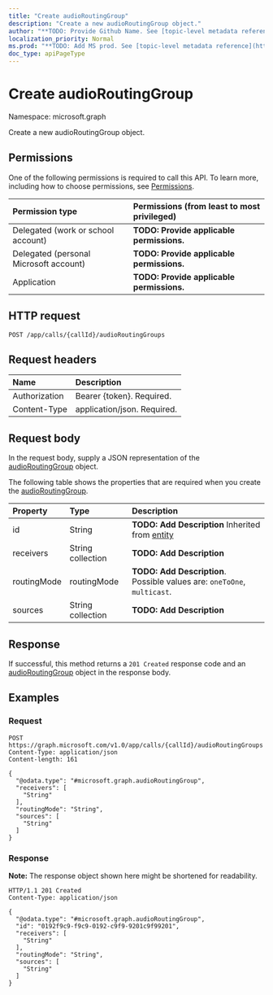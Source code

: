 ```yaml
---
title: "Create audioRoutingGroup"
description: "Create a new audioRoutingGroup object."
author: "**TODO: Provide Github Name. See [topic-level metadata reference](https://msgo.azurewebsites.net/add/document/guidelines/metadata.html#topic-level-metadata)**"
localization_priority: Normal
ms.prod: "**TODO: Add MS prod. See [topic-level metadata reference](https://msgo.azurewebsites.net/add/document/guidelines/metadata.html#topic-level-metadata)**"
doc_type: apiPageType
---
```


# Create audioRoutingGroup
Namespace: microsoft.graph



Create a new audioRoutingGroup object.

## Permissions
One of the following permissions is required to call this API. To learn more, including how to choose permissions, see [Permissions](/graph/permissions-reference).

|Permission type|Permissions (from least to most privileged)|
|:---|:---|
|Delegated (work or school account)|**TODO: Provide applicable permissions.**|
|Delegated (personal Microsoft account)|**TODO: Provide applicable permissions.**|
|Application|**TODO: Provide applicable permissions.**|

## HTTP request

<!-- {
  "blockType": "ignored"
}
-->
``` http
POST /app/calls/{callId}/audioRoutingGroups
```

## Request headers
|Name|Description|
|:---|:---|
|Authorization|Bearer {token}. Required.|
|Content-Type|application/json. Required.|

## Request body
In the request body, supply a JSON representation of the [audioRoutingGroup](../resources/audioroutinggroup.md) object.

The following table shows the properties that are required when you create the [audioRoutingGroup](../resources/audioroutinggroup.md).

|Property|Type|Description|
|:---|:---|:---|
|id|String|**TODO: Add Description** Inherited from [entity](../resources/entity.md)|
|receivers|String collection|**TODO: Add Description**|
|routingMode|routingMode|**TODO: Add Description**. Possible values are: `oneToOne`, `multicast`.|
|sources|String collection|**TODO: Add Description**|



## Response

If successful, this method returns a `201 Created` response code and an [audioRoutingGroup](../resources/audioroutinggroup.md) object in the response body.

## Examples

### Request
<!-- {
  "blockType": "request",
  "name": "create_audioroutinggroup_from_"
}
-->
``` http
POST https://graph.microsoft.com/v1.0/app/calls/{callId}/audioRoutingGroups
Content-Type: application/json
Content-length: 161

{
  "@odata.type": "#microsoft.graph.audioRoutingGroup",
  "receivers": [
    "String"
  ],
  "routingMode": "String",
  "sources": [
    "String"
  ]
}
```


### Response
**Note:** The response object shown here might be shortened for readability.
<!-- {
  "blockType": "response",
  "truncated": true,
  "@odata.type": "microsoft.graph.audioRoutingGroup"
}
-->
``` http
HTTP/1.1 201 Created
Content-Type: application/json

{
  "@odata.type": "#microsoft.graph.audioRoutingGroup",
  "id": "0192f9c9-f9c9-0192-c9f9-9201c9f99201",
  "receivers": [
    "String"
  ],
  "routingMode": "String",
  "sources": [
    "String"
  ]
}
```

